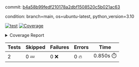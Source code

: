 commit: [b4a58b99fedf210178a2dbf1508520c5b021ac63](https://github.com/rcmdnk/python-template/tree/b4a58b99fedf210178a2dbf1508520c5b021ac63)

condition: branch=main, os=ubuntu-latest, python_version=3.10

[![test](https://github.com/rcmdnk/python-template/actions/workflows/test.yml/badge.svg)](https://github.com/rcmdnk/python-template/actions/runs/8264002262)
<a href="https://github.com/rcmdnk/python-template/blob/b4a58b99fedf210178a2dbf1508520c5b021ac63/README.md"><img alt="Coverage" src="https://img.shields.io/badge/Coverage-100%25-brightgreen.svg" /></a><details><summary>Coverage Report </summary><table><tr><th>File</th><th>Stmts</th><th>Miss</th><th>Cover</th></tr><tbody><tr><td><b>TOTAL</b></td><td><b>4</b></td><td><b>0</b></td><td><b>100%</b></td></tr></tbody></table></details>

| Tests | Skipped | Failures | Errors | Time |
| ----- | ------- | -------- | -------- | ------------------ |
| 2 | 0 :zzz: | 0 :x: | 0 :fire: | 0.850s :stopwatch: |

